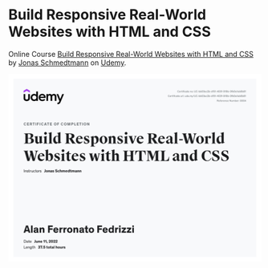 # Build Responsive Real-World Websites with HTML and CSS

Online Course [Build Responsive Real-World Websites with HTML and CSS](https://www.udemy.com/course/design-and-develop-a-killer-website-with-html5-and-css3/) by [Jonas Schmedtmann](https://www.udemy.com/user/jonasschmedtmann/) on [Udemy](https://www.udemy.com/).

<img src="UC-bb03ec2b-d151-403f-918b-0fb0e1eb8b81.jpg" alt="Build Responsive Real-World Websites with HTML and CSS">
